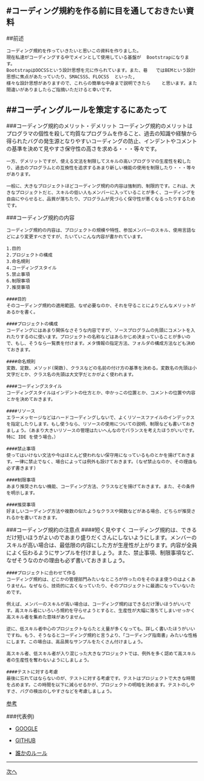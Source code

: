 #コーディング規約を作る前に目を通しておきたい資料
---

##前述

	コーディング規約を作っていきたいと思いこの資料を作りました。
	現在私達がコーディングする中でメインとして使用している基盤が	Bootstrapになります。
	BootstrapはOOCSSという設計思想を元に作られています。また、巷	ではBEMという設計思想に焦点があたっていたり、SMACSSS、FLOCSS	といった,
	様々な設計思想がありますので、これらの簡単な中身まで説明できたら	と思います。また間違いがありましたらご指摘いただけると幸いです。






##コーディングルールを策定するにあたって
---


###コーディング規約のメリット・デメリット
	コーディング規約のメリットはプログラマの個性を殺して均質なプログラムを作ること、過去の知識や経験から得られたバグの発生源となりやすいコーディングの防止、インデントやコメントの基準を決めて見やすさ保守性の高さを求める・・・等々です。

	一方、デメリットですが、使える文法を制限してスキルの高いプログラマの生産性を殺したり、過去のプログラムとの互換性を追求するあまり新しい機能の使用を制限したり・・・等々があります。

	一般に、大きなプロジェクトほどコーディング規約の内容は強制的、制限的です。これは、大きなプロジェクトだと、スキルの低い人もメンバーに入っていることが多く、コーディングを自由にやらせると、品質が落ちたり、プログラムが見づらく保守性が悪くなるったりするためです。

###コーディング規約の内容

	コーディング規約の内容は、プロジェクトの規模や特性、参加メンバーのスキル、使用言語などにより変更すべきですが、たいていこんな内容が書かれています。

	1.目的
	2.プロジェクトの構成
	3.命名規則
	4.コーディングスタイル
	5.禁止事項
	6.制限事項
	7.推奨事項

	####目的
	そのコーディング規約の適用範囲、なぜ必要なのか、それを守ることによりどんなメリットがあるかを書く。

	####プロジェクトの構成
	コーディングにはあまり関係なさそうな内容ですが、ソースプログラムの先頭にコメントを入れたりするのに使います。プロジェクトの名称などはあらかじめ決まっていることが多いので、もし、そうなら一覧表を付けます。メタ情報の指定方法、フォルダの構成方法なども決めておきます。

	####命名規則
	変数、定数、メソッド(関数)、クラスなどの名前の付け方の基準を決める。変数名の先頭は小文字だとか、クラス名の先頭は大文字だとかがよく使われます。

	####コーディングスタイル
	コーディングスタイルはインデントの仕方とか、中かっこの位置とか、コメントの位置や内容とかを決めておきます。

	####リソース
	エラーメッセージなどはハードコーディングしないで、よくリソースファイルのインデックスを指定したりします。もし使うなら、リソースの使用についての説明、制限なども書いておきましょう。（あまり大きいリソースの管理はたいへんなのでバランスを考えたほうがいいです。特に IDE を使う場合。）

	####禁止事項
	使ってはいけない文法や今はほとんど使われない保守用になっているものとかを揚げておきます。一律に禁止でなく、場合によっては例外も設けておきます。(なぜ禁止なのか、その理由も必ず書きます)

	####制限事項
	あまり推奨されない機能、コーディング方法、クラスなどを揚げておきます。また、その条件を明示します。

	####推奨事項
	好ましいコーディング方法や複数の似たようなクラスや関数などがある場合、どちらが推奨されるかを書いておきます。

###コーディング規約の注意点
	####短く見やすく
	コーディング規約は、できるだけ短いほうがよいのであまり盛りだくさんにしないようにします。メンバーのスキルが高い場合は、最低限の内容にした方が生産性が上がります。内容が全員によく伝わるようにサンプルを付けましょう。また、禁止事項、制限事項など、なぜそうなのかの理由も必ず書いておきましょう。

	####プロジェクトに合わせて作る
	コーディング規約は、どこかの管理部門みたいなところが作ったのをそのまま使うのはよくありません。なぜなら、技術的に古くなっていたり、そのプロジェクトに最適になっていないためです。

	例えば、メンバーのスキルが高い場合は、コーディング規約はできるだけ薄いほうがいいです。高スキル者にいろいろ規約を守らせようとすると、生産性が大幅に落ちてしまいせっかく高スキル者を集めた意味がありません。

	逆に、低スキル者中心のプロジェクトならたとえ量が多くなっても、詳しく書いたほうがいいですね。もう、そうなるとコーディング規約と言うより、「コーディング指南書」みたいな性格にします。この場合は、高品質なサンプルをたくさん付けましょう。

	高スキル者、低スキル者が入り混じった大きなプロジェクトでは、例外を多く認めて高スキル者の生産性を奪わないようにしましょう。

	####テストに対する考慮
	最後に忘れてはならないのが、テストに対する考慮です。テストはプロジェクトで大きな時間を占めます。この時間を以下に減らせるかが、プロジェクトの明暗を決めます。テストのしやすさ、バグの検出のしやすさなどを考慮しましょう。

[参考](http://bonk.red/articles/project/coding_rule.html "参考")



###代表例)

- [GOOGLE](https://google.github.io/styleguide/htmlcssguide.xml "google")

- [GITHUB](http://primercss.io/scaffolding/ "GITHUB")

- [誰かのルール](https://gist.github.com/hrfmmymt/ec97be24892b095208ef "コーディングルール") 



---
[次へ](02/README.md "次へ")







